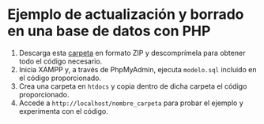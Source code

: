 # Ejemplo de actualización y borrado en una base de datos con PHP

1. Descarga esta [carpeta][DIR] en formato ZIP y descomprímela para obtener todo el código necesario.
2. Inicia XAMPP y, a través de PhpMyAdmin, ejecuta `modelo.sql` incluido en el código proporcionado.
3. Crea una carpeta en `htdocs` y copia dentro de dicha carpeta el código proporcionado.
4. Accede a `http://localhost/nombre_carpeta` para probar el ejemplo y experimenta con el código.

[DIR]: https://download-directory.github.io/?url=https://github.com/milq/milq.github.io/tree/master/cursos/dwes/ud/2/bbdd_update_delete&filename=bbdd_update_delete
